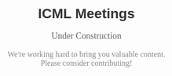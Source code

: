 <div align="center">
  <h1 style="font-family: 'Arial', sans-serif; color: #333;">ICML Meetings</h1>
  <p style="font-family: 'Georgia', serif; font-size: 18px; color: #666;">
    🚧 Under Construction 🚧
  </p>
  <p style="font-family: 'Georgia', serif; font-size: 16px; color: #888;">
    We're working hard to bring you valuable content.<br>
    Please consider contributing!
  </p>
</div>
